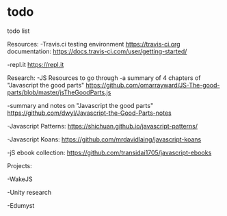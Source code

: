 # todo
todo list

Resources:
  -Travis.ci testing environment
  https://travis-ci.org
  documentation:
  https://docs.travis-ci.com/user/getting-started/
  
  -repl.it
  https://repl.it
  
  

Research:
-JS Resources to go through
  -a summary of 4 chapters of "Javascript the good parts"
  https://github.com/omarrayward/JS-The-good-parts/blob/master/jsTheGoodParts.js
  
  -summary and notes on "Javascript the good parts"
  https://github.com/dwyl/Javascript-the-Good-Parts-notes
  
  -Javascript Patterns:
  https://shichuan.github.io/javascript-patterns/
  
  -Javascript Koans:
  https://github.com/mrdavidlaing/javascript-koans
  
  -jS ebook collection:
  https://github.com/transidai1705/javascript-ebooks
  

Projects:
  
  -WakeJS
  
  -Unity research
  
  -Edumyst
  
